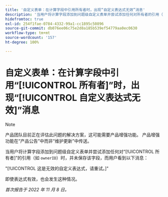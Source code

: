 ```yaml
---
title: '自定义表单：在计算字段中引用所有者时，出现“自定义表达式无效”消息'
description: '当用户将计算字段添加到问题级自定义表单并尝试添加任何对所有者的引用（如 `ownerID`）时，并未保存该字段，而用户看到以下消息：这是无效的自定义表达式，请重试。'
hidefromtoc: true
exl-id: 254f1fae-0784-4332-99a1-cc1895c50896
source-git-commit: db076ee06c75e2d8a185b539ef54779aa0ec0630
workflow-type: tm+mt
source-wordcount: '157'
ht-degree: 100%

---
```


# 自定义表单：在计算字段中引用“[!UICONTROL 所有者]”时，出现“[!UICONTROL 自定义表达式无效]”消息

>[!NOTE]
>
>产品团队目前正在评估此问题的解决方案，这可能需要产品增强功能。 产品增强功能在“产品公告”中而非“维护更新”中传送。

<!--
>[!NOTE]
>
>This issue was fixed on December 1, 2022.
-->

当用户将计算字段添加到问题级自定义表单并尝试添加任何对“[!UICONTROL 所有者]”的引用（如 `ownerID`）时，并未保存该字段，而用户看到以下消息：

&quot;[!UICONTROL 这是无效的自定义表达式，请重试。]&quot;

即使表达式有效，也会发生这种情况。

_首次报告于 2022 年 11 月 8 日。_
